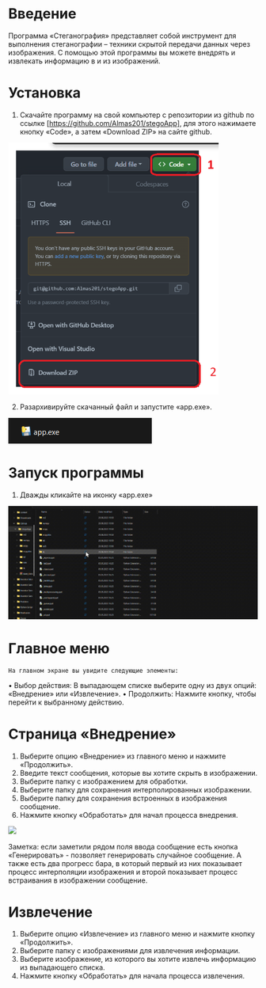 # Введение
Программа «Стеганография» представляет собой инструмент для выполнения стеганографии – техники скрытой передачи данных через изображения. С помощью этой программы вы можете внедрять и извлекать информацию в и из изображений.

# Установка

1.	Скачайте программу на свой компьютер с репозитории из github по ссылке [https://github.com/Almas201/stegoApp], для этого нажимаете кнопку «Code», а затем «Download ZIP» на сайте github.
  
![](https://github.com/Almas201/stegoApp/blob/main/screenshots/1.png)

2.	Разархивируйте скачанный файл и запустите «app.exe».

![](https://github.com/Almas201/stegoApp/blob/main/screenshots/2.png)

# Запуск программы

1.	Дважды кликайте на иконку «app.exe»

![](https://github.com/Almas201/stegoApp/blob/main/screenshots/3.gif)

# Главное меню

	На главном экране вы увидите следующие элементы:
•	Выбор действия: В выпадающем списке выберите одну из двух опций: «Внедрение» или «Извлечение».
•	Продолжить: Нажмите кнопку, чтобы перейти к выбранному действию.

# Страница «Внедрение»

1.	Выберите опцию «Внедрение» из главного меню и нажмите «Продолжить».
2.	Введите текст сообщения, которые вы хотите скрыть в изображении.
3.	Выберите папку с изображением для обработки.
4.	Выберите папку для сохранения интерполированных изображении.
5.	Выберите папку для сохранения встроенных в изображения сообщение.
6.	Нажмите кнопку «Обработать» для начал процесса внедрения.

![](https://github.com/Almas201/stegoApp/blob/main/screenshots/4.gif)

Заметка: если заметили рядом поля ввода сообщение есть кнопка «Генерировать» - позволяет генерировать случайное сообщение. А также есть два прогресс бара, в который первый из них показывает процесс интерполяции изображения и второй показывает процесс встраивания в изображении сообщение.

# Извлечение

1. Выберите опцию «Извлечение» из главного меню и нажмите кнопку «Продолжить».
2.	Выберите папку с изображениями для извлечения информации.
3.	Выберите изображение, из которого вы хотите извлечь информацию из выпадающего списка.
4.	Нажмите кнопку «Обработать» для начала процесса извлечения.





